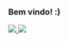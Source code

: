 ### Bem vindo! :)
<div>
<a href="https://github.com/4llay">
<img src="https://github-readme-stats.vercel.app/api?username=4llay&show_icons=true">
<img src="[(https://github-readme-stats.vercel.app/api/top-langs/?username=anuraghazra&layout=compact)](https://github.com/anuraghazra/github-readme-stats)">
</div>
